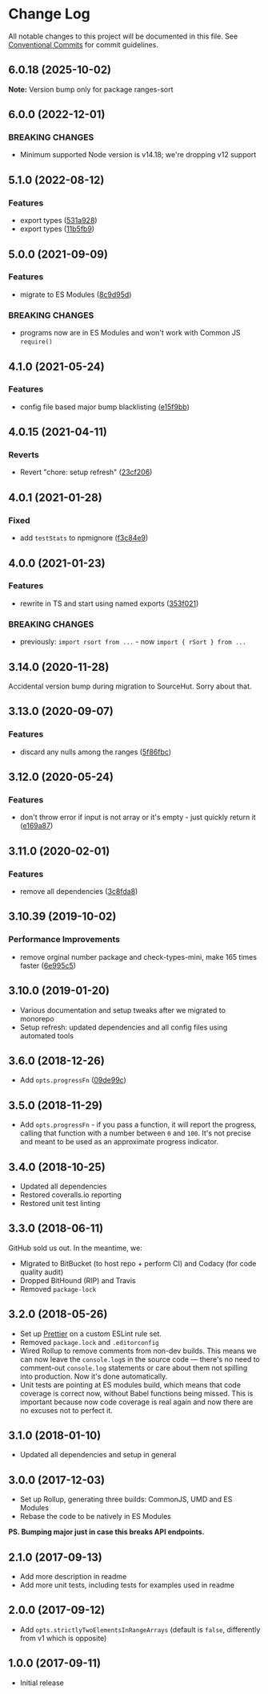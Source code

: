 # Change Log

All notable changes to this project will be documented in this file.
See [Conventional Commits](https://conventionalcommits.org) for commit guidelines.

## 6.0.18 (2025-10-02)

**Note:** Version bump only for package ranges-sort

## 6.0.0 (2022-12-01)

### BREAKING CHANGES

- Minimum supported Node version is v14.18; we're dropping v12 support

## 5.1.0 (2022-08-12)

### Features

- export types ([531a928](https://github.com/codsen/codsen/commit/531a92813cb1de7fa1e845382d9b05d8015984f3))
- export types ([11b5fb9](https://github.com/codsen/codsen/commit/11b5fb936ce20e0a77c3a09806773e1cd7695c50))

## 5.0.0 (2021-09-09)

### Features

- migrate to ES Modules ([8c9d95d](https://github.com/codsen/codsen/commit/8c9d95d5dea0b769c2f070397141918a4893d575))

### BREAKING CHANGES

- programs now are in ES Modules and won't work with Common JS `require()`

## 4.1.0 (2021-05-24)

### Features

- config file based major bump blacklisting ([e15f9bb](https://github.com/codsen/codsen/commit/e15f9bba1c4fd5f847ac28b3f38fa6ee633f5dca))

## 4.0.15 (2021-04-11)

### Reverts

- Revert "chore: setup refresh" ([23cf206](https://github.com/codsen/codsen/commit/23cf206970a087ff0fa04e61f94d919f59ab3881))

## 4.0.1 (2021-01-28)

### Fixed

- add `testStats` to npmignore ([f3c84e9](https://github.com/codsen/codsen/commit/f3c84e95afc5514214312f913692d85b2e12eb29))

## 4.0.0 (2021-01-23)

### Features

- rewrite in TS and start using named exports ([353f021](https://github.com/codsen/codsen/commit/353f0210d4b6d7145636f4a3851cc6218e30b664))

### BREAKING CHANGES

- previously: `import rsort from ...` - now `import { rSort } from ...`

## 3.14.0 (2020-11-28)

Accidental version bump during migration to SourceHut. Sorry about that.

## 3.13.0 (2020-09-07)

### Features

- discard any nulls among the ranges ([5f86fbc](https://gitlab.com/codsen/codsen/commit/5f86fbcb0989fe3e2f7b19ffd9665b2725266e89))

## 3.12.0 (2020-05-24)

### Features

- don't throw error if input is not array or it's empty - just quickly return it ([e169a87](https://gitlab.com/codsen/codsen/commit/e169a8747c3a98411d8e7923af334ddc1c6b1fe1))

## 3.11.0 (2020-02-01)

### Features

- remove all dependencies ([3c8fda8](https://gitlab.com/codsen/codsen/commit/3c8fda875584044b54a3f27e7406b71881f3b6a6))

## 3.10.39 (2019-10-02)

### Performance Improvements

- remove orginal number package and check-types-mini, make 165 times faster ([6e995c5](https://gitlab.com/codsen/codsen/commit/6e995c5))

## 3.10.0 (2019-01-20)

- Various documentation and setup tweaks after we migrated to monorepo
- Setup refresh: updated dependencies and all config files using automated tools

## 3.6.0 (2018-12-26)

- Add `opts.progressFn` ([09de99c](https://gitlab.com/codsen/codsen/tree/master/packages/ranges-sort/commits/09de99c))

## 3.5.0 (2018-11-29)

- Add `opts.progressFn` - if you pass a function, it will report the progress, calling that function with a number between `0` and `100`. It's not precise and meant to be used as an approximate progress indicator.

## 3.4.0 (2018-10-25)

- Updated all dependencies
- Restored coveralls.io reporting
- Restored unit test linting

## 3.3.0 (2018-06-11)

GitHub sold us out. In the meantime, we:

- Migrated to BitBucket (to host repo + perform CI) and Codacy (for code quality audit)
- Dropped BitHound (RIP) and Travis
- Removed `package-lock`

## 3.2.0 (2018-05-26)

- Set up [Prettier](https://prettier.io) on a custom ESLint rule set.
- Removed `package.lock` and `.editorconfig`
- Wired Rollup to remove comments from non-dev builds. This means we can now leave the `console.log`s in the source code — there's no need to comment-out `console.log` statements or care about them not spilling into production. Now it's done automatically.
- Unit tests are pointing at ES modules build, which means that code coverage is correct now, without Babel functions being missed. This is important because now code coverage is real again and now there are no excuses not to perfect it.

## 3.1.0 (2018-01-10)

- Updated all dependencies and setup in general

## 3.0.0 (2017-12-03)

- Set up Rollup, generating three builds: CommonJS, UMD and ES Modules
- Rebase the code to be natively in ES Modules

**PS. Bumping major just in case this breaks API endpoints.**

## 2.1.0 (2017-09-13)

- Add more description in readme
- Add more unit tests, including tests for examples used in readme

## 2.0.0 (2017-09-12)

- Add `opts.strictlyTwoElementsInRangeArrays` (default is `false`, differently from v1 which is opposite)

## 1.0.0 (2017-09-11)

- Initial release
